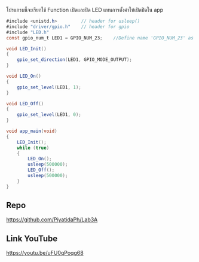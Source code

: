 โปรแกรมนี้จะเรียกใช้ Function เปิดและปิด LED แทนการตั้งค่าให้เปิดปิดใน app
```cs
#include <unistd.h>      	// header for usleep()
#include "driver/gpio.h"	// header for gpio
#include "LED.h"
const gpio_num_t LED1 = GPIO_NUM_23; 	//Define name 'GPIO_NUM_23' as 'LED1'

void LED_Init()
{
    gpio_set_direction(LED1, GPIO_MODE_OUTPUT);
}

void LED_On()
{
    gpio_set_level(LED1, 1);
}

void LED_Off()
{
    gpio_set_level(LED1, 0);
}

void app_main(void)
{
    LED_Init();
    while (true)
    {
        LED_On();
        usleep(500000);
        LED_Off();
        usleep(500000);
    }
}
```

## Repo
https://github.com/PiyatidaPh/Lab3A

## Link YouTube
https://youtu.be/uFU0qPoqg68
